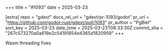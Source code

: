 +++
title = "#1093"
date = 2025-03-23

[extra]
repo = "gdext"
docs_rel_url = "gdext/pr-1093/godot"
pr_url = "https://github.com/godot-rust/gdext/pull/1093"
pr_author = "PgBiel"
sort_key = 2025-03-23
date_time = 2025-03-23T08:33:30Z
commit_sha = "267c573270a0a619e2c54191854e4365d1820959"
+++

Wasm threading fixes
